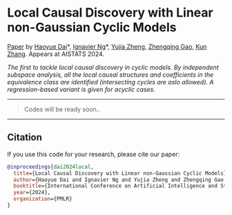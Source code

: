 # Local Causal Discovery with Linear non-Gaussian Cyclic Models

[Paper](https://arxiv.org/abs/2403.14843) by [Haoyue Dai](https://hyda.cc)\*, [Ignavier Ng](https://ignavierng.github.io/)\*, [Yujia Zheng](https://yjzheng.com/), [Zhengqing Gao](https://hit-chris.github.io/), [Kun Zhang](https://www.andrew.cmu.edu/user/kunz1/index.html). Appears at AISTATS 2024.

*The first to tackle local causal discovery in cyclic models. By independent subspace analysis, all the local causal structures and coefficients in the equivalence class are identified (intersecting cycles are aslo allowed). A regression-based variant is given for acyclic cases.*

---

> Codes will be ready soon..

---

## Citation

If you use this code for your research, please cite our paper:

```bibtex
@inproceedings{dai2024local,
  title={Local Causal Discovery with Linear non-Gaussian Cyclic Models}, 
  author={Haoyue Dai and Ignavier Ng and Yujia Zheng and Zhengqing Gao and Kun Zhang},
  booktitle={International Conference on Artificial Intelligence and Statistics},
  year={2024},
  organization={PMLR}
}
```
